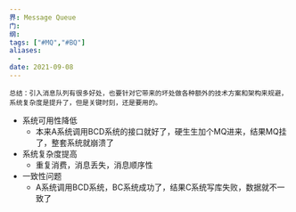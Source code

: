 ```yaml
---
界: Message Queue
门: 
纲: 
tags: ["#MQ","#BQ"]
aliases:
  - 
date: 2021-09-08
---
```


	总结：引入消息队列有很多好处，也要针对它带来的坏处做各种额外的技术方案和架构来规避，系统复杂度是提升了，但是关键时刻，还是要用的。

-   系统可用性降低
    -   本来A系统调用BCD系统的接口就好了，硬生生加个MQ进来，结果MQ挂了，整套系统就崩溃了
-   系统复杂度提高
    -   重复消费，消息丢失，消息顺序性
-   一致性问题
    -   A系统调用BCD系统，BC系统成功了，结果C系统写库失败，数据就不一致了

